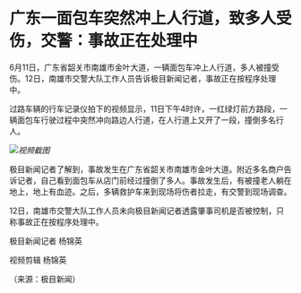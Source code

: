 

# 广东一面包车突然冲上人行道，致多人受伤，交警：事故正在处理中

6月11日，广东省韶关市南雄市金叶大道，一辆面包车冲上人行道，多人被撞受伤。12日，南雄市交警大队工作人员告诉极目新闻记者，事故正在按程序处理中。

过路车辆的行车记录仪拍下的视频显示，11日下午4时许，一红绿灯前方路段，一辆面包车行驶过程中突然冲向路边人行道，在人行道上又开了一段，撞倒多名行人。

![](https://inews.gtimg.com/om_bt/OioCSPnDnbtzC24yXwUrf0FTmBZkv4XtCWfGoScd6KyRQAA/1000)_视频截图_

极目新闻记者了解到，事故发生在广东省韶关市南雄市金叶大道。附近多名商户告诉记者，自己看到面包车从店门前经过撞倒了多人。事故发生后，有被撞老人躺在地上，地上有血迹。之后，多辆救护车来到现场将伤者拉走，有交警到现场调查。

12日，南雄市交警大队工作人员未向极目新闻记者透露肇事司机是否被控制，只称事故正在按程序处理中。

极目新闻记者 杨锦英

视频剪辑 杨锦英

（来源：极目新闻）

